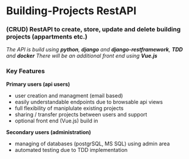 # Building-Projects RestAPI
### (CRUD) RestAPI to create, store, update and delete building projects (appartments etc.)

*The API is build using **python**, **django** and **django-restframework**, **TDD** and **docker**
There will be an additional front end using **Vue.js***

### Key Features

**Primary users (api users)**
- user creation and managment (email based)
- easily understandable endpoints due to browsable api views
- full flexibility of maniplulate existing projects 
- sharing / transfer projects between users and support
- optional front end (Vue.js) build in

**Secondary users (administration)**
- managing of databases (postgrSQL, MS SQL) using admin area
- automated testing due to TDD implementation
